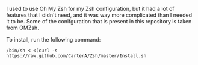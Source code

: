 I used to use Oh My Zsh for my Zsh configuration, but it had a lot of features that I didn't need, and it was way more complicated than I needed it to be. Some of the conifguration that is present in this repository is taken from OMZsh.  

To install, run the following command:

    /bin/sh < <(curl -s https://raw.github.com/CarterA/Zsh/master/Install.sh